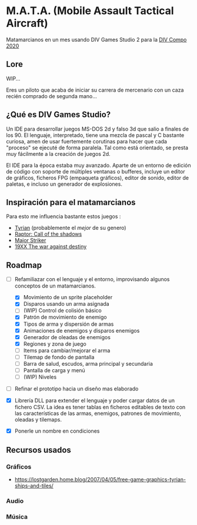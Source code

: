 M.A.T.A. (Mobile Assault Tactical Aircraft)
==========================================

Matamarcianos en un mes usando DIV Games Studio 2 para la [DIV Compo 2020](https://divcompo.now.sh/)

## Lore

WIP...

Eres un piloto que acaba de iniciar su carrera de mercenario con un caza
recién comprado de segunda mano...

## ¿Qué es DIV Games Studio?

Un IDE para desarrollar juegos MS-DOS 2d y falso 3d que salio a finales de los 90.
El lenguaje, interpretado, tiene una mezcla de pascal y C bastante curiosa, amen de usar
fuertemente corutinas para hacer que cada "proceso" se ejecuté de forma paralela.
Tal como está orientado, se presta muy fácilmente a la creación de juegos 2d.

El IDE para la época estaba muy avanzado. Aparte de un entorno de edición de
código con soporte de múltiples ventanas o bufferes, incluye un editor de
gráficos, ficheros FPG (empaqueta gráficos), editor de sonido, editor de
paletas, e incluso un generador de explosiones.

## Inspiración para el matamarcianos

Para esto me influencia bastante estos juegos :

* [Tyrian](http://shorturl.at/mqS79) (probablemente el *mejor* de su genero)
* [Raptor: Call of the shadows](https://es.wikipedia.org/wiki/Raptor:_Call_of_the_Shadows<Paste>)
* [Major Striker](https://es.wikipedia.org/wiki/William_Stryker)
* [19XX The war against destiny](https://en.wikipedia.org/wiki/19XX:_The_War_Against_Destiny)

## Roadmap

- [ ] Refamiliazar con el lenguaje y el entorno, improvisando algunos conceptos
    de un matamarcianos.
    - [x] Movimiento de un sprite placeholder
    - [x] Disparos usando un arma asignada
    - [ ] (WIP) Control de colisión básico
    - [x] Patrón de movimiento de enemigo
    - [x] Tipos de arma y dispersión de armas
    - [x] Animaciones de enemigos y disparos enemigos
    - [x] Generador de oleadas de enemigos
    - [x] Regiones y zona de juego
    - [ ] Items para cambiar/mejorar el arma
    - [ ] Tilemap de fondo de pantalla
    - [ ] Barra de salud, escudos, arma principal y secundaria
    - [ ] Pantalla de carga y menú
    - [ ] (WIP) Niveles
- [ ] Refinar el prototipo hacia un diseño mas elaborado
- [x] Librería DLL para extender el lenguaje y poder cargar datos de un fichero
    CSV. La idea es tener tablas en ficheros editables de texto con las
    características de las armas, enemigos, patrones de movimiento, oleadas y
    tilemaps.
- [x] Ponerle un nombre en condiciones


## Recursos usados

### Gráficos

- https://lostgarden.home.blog/2007/04/05/free-game-graphics-tyrian-ships-and-tiles/

### Audio

### Música


